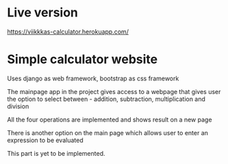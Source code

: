 # Live version

https://viikkkas-calculator.herokuapp.com/


# Simple calculator website

Uses django as web framework, bootstrap as css framework 

The mainpage app in the project gives access to a webpage that gives user the option to select between - addition, subtraction, multiplication and division

All the four operations are implemented and shows result on a new page

There is another option on the main page which allows user to enter an expression to be evaluated

This part is yet to be implemented.
